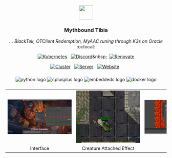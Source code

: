 <div align="center">

<img src="https://github.com/mehah/otclient/blob/main/data/images/clienticon.png?raw=true" align="center" width="44px" height="44px"/>

### Mythbound Tibia

_... BlackTek, OTClient Redemption, MyAAC runing through K3s on Oracle_ :octocat:

</div>

<div align="center">

[![Kubernetes](https://img.shields.io/static/v1?label=K3s&message=v1.30.2&color=blue&style=for-the-badge&logo=kubernetes&logoColor=white)](https://k3s.io/)&nbsp;&nbsp;
[![Discord](https://img.shields.io/discord/1283279739775352896?style=for-the-badge&label&logo=discord&logoColor=white&color=blue)]([https://discord.gg/1283279739775352896](https://discord.gg/Erhz4GmDMd))&nbsp;&nbsp;
[![Renovate](https://img.shields.io/github/actions/workflow/status/tibia-oce/oci/renovate.yml?branch=main&label=&logo=renovatebot&style=for-the-badge&color=blue)](https://github.com/tibia-oce/oci/actions/workflows/renovate.yml)

</div>

<div align="center">

[![Cluster](https://img.shields.io/static/v1?label=Cluster&message=Online&color=brightgreen&style=for-the-badge&logo=v&logoColor=white)](#)&nbsp;&nbsp;
[![Server](https://img.shields.io/static/v1?label=Server&message=Offline&color=red&style=for-the-badge&logo=v&logoColor=white)](#)&nbsp;&nbsp;
[![Website](https://img.shields.io/static/v1?label=Website&message=Offline&color=red&style=for-the-badge&logo=statuspage&logoColor=white)](#)&nbsp;&nbsp;

</div>


###

<div align="center">
  <img src="https://cdn.jsdelivr.net/gh/devicons/devicon/icons/python/python-original.svg" height="40" width="52" alt="python logo"  />
  <img src="https://cdn.jsdelivr.net/gh/devicons/devicon/icons/cplusplus/cplusplus-plain.svg" height="40" width="52" alt="cplusplus logo"  />
  <img src="https://cdn.jsdelivr.net/gh/devicons/devicon/icons/embeddedc/embeddedc-original.svg" height="40" width="52" alt="embeddedc logo"  />
  <img src="https://cdn.jsdelivr.net/gh/devicons/devicon/icons/docker/docker-plain-wordmark.svg" height="40" width="52" alt="docker logo"  />
</div>

###
<div align="center">
  
  <div style="text-align: center;">
    <table>
      <tr>
        <td>
          <img src="https://github.com/kokekanon/OTredemption-Picture-NODELETE/blob/main/Picture/Layout%2013/001_interface.png?raw=true" width="200" alt="Interface" style="max-width:200px;">
        </td>
        <td>
          <img src="https://github.com/kokekanon/OTredemption-Picture-NODELETE/blob/main/Picture/Attached%20Effect/Creature/001_Bone.gif?raw=true" width="200" alt="Creature Attached Effect" style="max-width:200px;">
          </td>
        <td>
          <img src="https://github.com/kokekanon/OTredemption-Picture-NODELETE/blob/main/Picture/Layout%2013/002_ingame.png?raw=true" width="200" alt="In-game" style="max-width:200px;">
        </td>
      </tr>
      <tr>
        <td>Interface</td>
        <td>Creature Attached Effect</td>
        <td>In-game</td>
      </tr>
    </table>
  </div>

</div>
